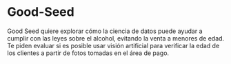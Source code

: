 # Good-Seed
Good Seed quiere explorar cómo la ciencia de datos puede ayudar a cumplir con las leyes sobre el alcohol, evitando la venta a menores de edad. Te piden evaluar si es posible usar visión artificial para verificar la edad de los clientes a partir de fotos tomadas en el área de pago.
